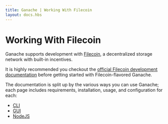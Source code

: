 ```yaml
---
title: Ganache | Working With Filecoin
layout: docs.hbs
---
```

# Working With Filecoin

Ganache supports development with [Filecoin](https://filecoin.io), a decentralized storage network with built-in incentives.

It is highly recommended you checkout the <a href="https://docs.filecoin.io/" rel="noopener nofollow" target="_blank">official Filecoin development documentation</a> before getting started with Filecoin-flavored Ganache.

The documentation is split up by the various ways you can use Ganache; each page includes requirements, installation, usage, and configuration for each:
- [CLI](./get-started-with-the-cli)
- [GUI](./get-started-with-the-gui)
- [NodeJS](./get-started-with-nodejs)